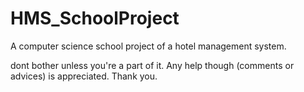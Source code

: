 # HMS_SchoolProject
 A computer science school project of a hotel management system.

dont bother unless you're a part of it. Any help though (comments or advices) is appreciated. Thank you.